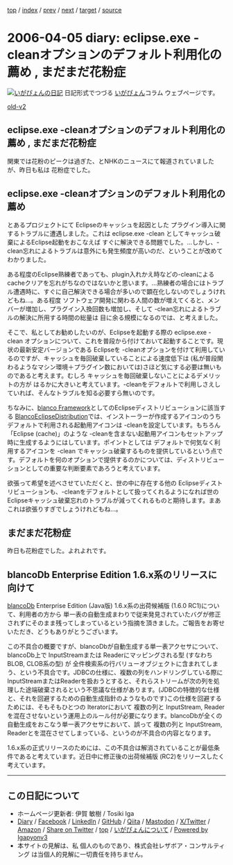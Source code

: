 [top](../index.html) 
 / [index](index.html) 
 / [prev](ig060403.html) 
 / [next](ig060407.html) 
 / [target](https://www.igapyon.jp/igapyon/diary/2006/ig060405.html) 
 / [source](https://github.com/igapyon/diary/blob/master/2006/ig060405.src.md) 

2006-04-05 diary: eclipse.exe -cleanオプションのデフォルト利用化の薦め , まだまだ花粉症
=====================================================================================================
[![いがぴょんの日記](https://www.igapyon.jp/igapyon/diary/images/iga202308_64.jpg "いがぴょん")](https://www.igapyon.jp/igapyon/diary/memo/memoigapyon.html) 日記形式でつづる [いがぴょん](https://www.igapyon.jp/igapyon/diary/memo/memoigapyon.html)コラム ウェブページです。

[old-v2](ig060405-orig.html)

## eclipse.exe -cleanオプションのデフォルト利用化の薦め , まだまだ花粉症

関東では花粉のピークは過ぎた、とNHKのニュースにて報道されていましたが、昨日も私は 花粉症でした。


## eclipse.exe -cleanオプションのデフォルト利用化の薦め

とあるプロジェクトにて Eclipseのキャッシュを起因とした プラグイン導入に関するトラブルに遭遇しました。これは eclipse.exe
-clean としてキャッシュ破棄によるEclipse起動をおこなえば すぐに解決できる問題でした。…しかし、-clean忘れによるトラブルは意外にも発生頻度が高いのだ、ということが改めてわかりました。

ある程度のEclipse熟練者であっても、plugin入れかえ時などの-cleanによるcacheクリアを忘れがちなのではないかと思います。…熟練者の場合にはトラブル遭遇時に、すぐに自己解決できる場合が多いので顕在化しないのでしょうけれどもね…。ある程度 ソフトウェア開発に関わる人間の数が増えてくると、メンバーが増加し、プラグイン入換回数も増加し、そして
-clean忘れによるトラブルの解決に所用する時間の総量は 目に余る規模になるのでは、と考えました。

そこで、私としてお勧めしたいのが、Eclipseを起動する際の eclipse.exe -clean オプションについて、これを普段から付けておいて起動することです。現状の最新安定バージョンである
Eclipseを -cleanオプションを付けて利用しているのですが、キャッシュを毎回破棄していることによる速度低下は (私が普段関わるようなマシン環境＋プラグイン数においては)さほど気にする必要は無いものであると考えます。むしろ キャッシュを毎回破棄しないことによるデメリットの方が はるかに大きいと考えています。-cleanをデフォルトで利用しさえしていれば、そんなトラブルを知る必要すら無いのです。

ちなみに、[blanco Framework](https://www.igapyon.jp/blanco/blanco.ja.html)としてのEclipseディストリビューションに該当する [BlancoEclipseDistribution](https://www.igapyon.jp/blanco/blancoeclipsedistribution.html)では、インストーラーが作成するアイコンのうちデフォルトで利用される起動用アイコンは -cleanを設定しています。もちろん 「Eclipse (cache)」のような -cleanを含まない起動用アイコンもセットアップ時に生成するようにはしています。ポイントとしては デフォルトで何気なく利用するアイコンを -clean でキャッシュ破棄するものを提供しているという点です。デフォルトを何のオプションで提供するのかについては、ディストリビューションとしての重要な判断要素であろうと考えています。

欲張って希望を述べさせていただくと、世の中に存在する他の Eclipseディストリビューションも、-cleanをデフォルトとして扱ってくれるようになれば世のEclipseキャッシュ破棄忘れのトラブルが減ってくれるものと期待します。まあ これは欲張りすぎでしょうけれどもね…。

## まだまだ花粉症

昨日も花粉症でした。よれよれです。

## blancoDb Enterprise Edition 1.6.x系のリリースに向けて

[blancoDb](https://www.igapyon.jp/blanco/blancodb.html) Enterprise Edition (Java版) 1.6.x系の出荷候補版 (1.6.0
RC1)について、利用者の方から 単一表の自動生成まわりで従来発見されていたバグが修正されずにそのまま残ってしまっているという指摘を頂きました。ご報告をお寄せいただき、どうもありがとうございます。

この不具合の概要ですが、blancoDbが自動生成する単一表アクセサについて、blancoDb上で InputStreamまたは Readerにマッピングされる型
(すなわちBLOB, CLOB系の型) が 全件検索系の行バリューオブジェクトに含まれてしまう、という不具合です。JDBCの仕様に、複数の列をハンドリングしている際に
InputStreamまたはReaderを扱おうとすると、それらストリームが次の列を処理した途端破棄されるという不思議な仕様があります。(JDBCの特徴的な仕様と、それを回避するための自動生成指針のようなものです)この仕様を回避するためには、そもそもひとつの Iteratorにおいて 複数の列と InputStream, Readerを混在させないという運用上のルール付が必要になります。blancoDbが全くの自動生成をおこなう単一表アクセサにおいて、誤って 複数の列と InputStream, Readerとを混在させてしまっている、というのが不具合の内容となります。

1.6.x系の正式リリースのためには、この不具合は解消されていることが最低条件であると考えています。近日中に修正後の出荷候補版 (RC2)をリリースしたく考えています。


----------------------------------------------------------------------------------------------------

## この日記について

* ホームページ更新者: 伊賀 敏樹 / Tosiki Iga
* [Diary](https://www.igapyon.jp/igapyon/diary/) / [Facebook](https://www.facebook.com/igapyon) / [LinkedIn](https://www.linkedin.com/in/toshikiiga) / [GitHub](https://github.com/igapyon) / [Qiita](https://qiita.com/igapyon) / [Mastodon](https://social.vivaldi.net/@igapyon) / [X/Twitter](https://twitter.com/ToshikiIga) / [Amazon](https://www.amazon.co.jp/%E4%BC%8A%E8%B3%80-%E6%95%8F%E6%A8%B9/e/B004LTQWCQ) / 
[Share on Twitter](https://twitter.com/intent/tweet?hashtags=igapyon%2Cdiary%2C%E3%81%84%E3%81%8C%E3%81%B4%E3%82%87%E3%82%93&text=eclipse.exe+-clean%E3%82%AA%E3%83%97%E3%82%B7%E3%83%A7%E3%83%B3%E3%81%AE%E3%83%87%E3%83%95%E3%82%A9%E3%83%AB%E3%83%88%E5%88%A9%E7%94%A8%E5%8C%96%E3%81%AE%E8%96%A6%E3%82%81+%2C+%E3%81%BE%E3%81%A0%E3%81%BE%E3%81%A0%E8%8A%B1%E7%B2%89%E7%97%87&url=https%3A%2F%2Fwww.igapyon.jp%2Figapyon%2Fdiary%2F2006%2Fig060405.html) / [top](../index.html) / [いがぴょんについて](https://www.igapyon.jp/igapyon/diary/memo/memoigapyon.html) / [Powered by Igapyonv3](https://github.com/igapyon/igapyonv3)
* 本サイトの見解は、私 個人のものであり、株式会社レザボア・コンサルティング は当個人的見解に一切責任を持ちません。 
